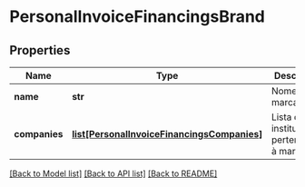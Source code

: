 # PersonalInvoiceFinancingsBrand

## Properties
Name | Type | Description | Notes
------------ | ------------- | ------------- | -------------
**name** | **str** | Nome da marca. | 
**companies** | [**list[PersonalInvoiceFinancingsCompanies]**](PersonalInvoiceFinancingsCompanies.md) | Lista de instituições pertencentes à marga | 

[[Back to Model list]](../README.md#documentation-for-models) [[Back to API list]](../README.md#documentation-for-api-endpoints) [[Back to README]](../README.md)

